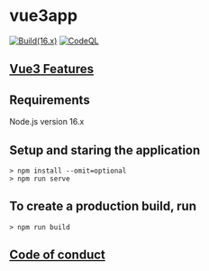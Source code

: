 # vue3app
[![Build(16.x)](https://github.com/alecsandrapetruescu/vue3app/actions/workflows/build.yml/badge.svg)](https://github.com/alecsandrapetruescu/vue3app/actions/workflows/build.yml)
[![CodeQL](https://github.com/alecsandrapetruescu/vue3app/actions/workflows/codeql.yml/badge.svg)](https://github.com/alecsandrapetruescu/vue3app/actions/workflows/codeql.yml)
## [Vue3 Features](https://medium.com/js-dojo/vue-3-new-features-breaking-changes-a-migration-path-e075a9b3d3d5)

## Requirements
Node.js version 16.x
## Setup and staring the application
```
> npm install --omit=optional
> npm run serve
```

## To create a production build, run
```
> npm run build
```

## [Code of conduct](https://javascript-conference.com/code-of-conduct/)
